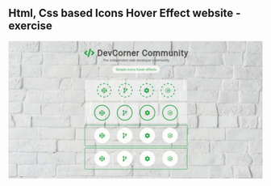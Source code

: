 Html, Css based Icons Hover Effect website - exercise
---

![IconsHoverEffect](https://github.com/r4nd3l/IconsHoverEffect/blob/master/img/sample.gif)
